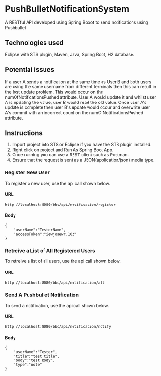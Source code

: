 # PushBulletNotificationSystem
A RESTful API developed using Spring Booot to send notifications using Pushbullet

## Technologies used
Eclipse with STS plugin, Maven, Java, Spring Boot, H2 database.

## Potential Issues
If a user A sends a notification at the same time as User B and both users are using the same username from different terminals then this can result in the lost update problem. This would occur on the numOfNotificationsPushed attribute. User A would update it and whilst user A is updating the value, user B would read the old value. Once user A's update is complete then user B's update would occur and overwrite user A's commit with an incorrect count on the numOfNotificationsPushed attribute. 



## Instructions

1. Import project into STS or Eclipse if you have the STS plugin installed.
2. Right click on project and Run As Spring Boot App.
3. Once running you can use a REST client such as Postman.
4. Ensure that the request is sent as a JSON(application/json) media type.

### Register New User
To register a new user, use the api call shown below.
#### URL
```
http://localhost:8080/bbc/api/notification/register
```

#### Body
```
{
	"userName":"TesterName",
	"accessToken":"iewjoaewr.102"
}
```
### Retreive a List of All Registered Users
To retreive a list of all users, use the api call shown below.
#### URL
```
http://localhost:8080/bbc/api/notification/all
```

### Send A Pushbullet Notification
To send a notification, use the api call shown below.
#### URL
```
http://localhost:8080/bbc/api/notification/notify
```

#### Body
```
{
	"userName":"Tester",
	"title":"test title",
	"body":"test body",
	"type":"note"
}
```
